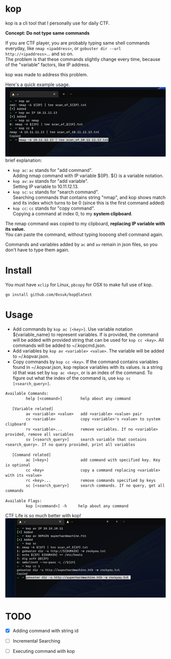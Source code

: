 # kop
kop is a cli tool that I personally use for daily CTF. 

**Concept: Do not type same commands**
  
If you are CTF player, you are probably typing same shell commands everyday, like `nmap <ipaddress>`, or `gobuster dir --url　http://<ipaddress>`... and so on.  
The problem is that these commands slightly change every time, because of the "variable" factors, like IP address.

kop was made to address this problem. 


Here's a quick example usage.  
![image](https://github.com/0xsuk/kop/blob/main/.github/example1.png)  
brief explanation:  
- `kop ac`: `ac` stands for "add command".   
Adding nmap command with IP variable ${IP}.  ${} is a variable notation.    
- `kop av`: `av` stands for "add variable".    
Setting IP variable to 10.11.12.13.
- `kop sc`: `sc` stands for "search command".   
Searching commands that contains string "nmap", and kop shows match and its index which turns to be 0 (since this is the first command added)
- `kop cc`: `cc` stands for "copy command".   
Copying a command at index 0, to my **system clipboard**.  

The nmap command was copied to my clipboard, **replacing IP variable with its value.**  
You can paste the command, without typing loooong shell command again.

Commands and variables added by `ac` and `av` remain in json files, so you don't have to type them again.  

# Install
You must have `xclip` for Linux, `pbcopy` for OSX to make full use of kop.  
```
go install github.com/0xsuk/kop@latest
```

# Usage
- Add commands by `kop ac [<key>]`. Use variable notation ${variable_name} to represent variables. If <key> is provided, the command will be added with provided string that can be used for `kop cc <key>`. All commands will be added to ~/.kopcmd.json.  
- Add variables by `kop av <variable> <value>`. The variable will be added to ~/.kopvar.json.  
- Copy commands by `kop cc <key>`. If the command contains variables found in ~/.kopvar.json, kop replace variables with its values. <key> is a string id that was set by `kop ac <key>`, or is an index of the command. To figure out what the index of the command is, use `kop sc [<search_query>]`. 


```
Available Commands:
         help [<command>]        help about any command

   [Variable related]
         av <variable> <value>   add <variable> <value> pair
         cv <variable>           copy <variable>'s <value> to system clipboard
         rv <variable>...        remove variables. If no <variable> provided, remove all variables
         sv [<search_query>]     search variable that contains <search_query>. If no query provided, print all variables

   [Command related]
         ac [<key>]              add command with specified key. Key is optional
         cc <key>                copy a command replacing <variable> with its <value>
         rc <key>...             remove commands specified by keys
         sc [<search_query>]     search commands. If no query, get all commands

Available Flags:
         kop [<command>] -h     help about any command
```

CTF Life is so much better with kop!  
![image](https://github.com/0xsuk/kop/blob/main/.github/example2.png)  

# TODO
- [x] Adding command with string id
- [ ] Incremental Searching
- [ ] Executing command with kop


